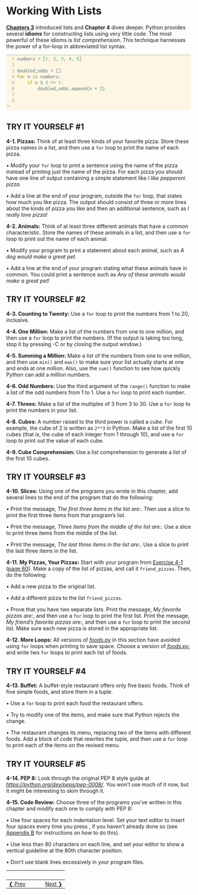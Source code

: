# Working With Lists 
**[Chapters 3](../chapter_03/README.md)** introduced lists and **Chapter 4**
dives deeper. Python provides several **idioms** for constructing lists using very little code. The most powerful of these idioms is *list comprehension*.
This technique harnesses the power of a for-loop in abbreviated list syntax.

![List Comprehension](list-comprehension-condition.gif)

TRY IT YOURSELF \#1
-------------------

<span id="ch4exe1"></span>**4-1. Pizzas:** Think of at least three kinds of your favorite pizza. Store these pizza names in a list, and then use a `for` loop to print the name of each pizza.

• Modify your `for` loop to print a sentence using the name of the pizza instead of printing just the name of the pizza. For each pizza you should have one line of output containing a simple statement like *I like pepperoni pizza*.

• Add a line at the end of your program, outside the `for` loop, that states how much you like pizza. The output should consist of three or more lines about the kinds of pizza you like and then an additional sentence, such as *I really love pizza!*

<span id="ch4exe2"></span>**4-2. Animals:** Think of at least three different animals that have a common characteristic. Store the names of these animals in a list, and then use a `for` loop to print out the name of each animal.

• Modify your program to print a statement about each animal, such as *A dog would make a great pet.*

• Add a line at the end of your program stating what these animals have in common. You could print a sentence such as *Any of these animals would make a great pet!*

TRY IT YOURSELF \#2
-------------------

<span id="ch4exe3"></span>**4-3. Counting to Twenty:** Use a `for` loop to print the numbers from 1 to 20, inclusive.

<span id="ch4exe4"></span>**4-4. One Million:** Make a list of the numbers from one to one million, and then use a `for` loop to print the numbers. (If the output is taking too long, stop it by pressing -C or by closing the output window.)

<span id="ch4exe5"></span>**4-5. Summing a Million:** Make a list of the numbers from one to one million, and then use `min()` and `max()` to make sure your list actually starts at one and ends at one million.
Also, use the `sum()` function to see how quickly Python can add a million numbers.

<span id="ch4exe6"></span>**4-6. Odd Numbers:** Use the third argument of the `range()` function to make a list of the odd numbers from 1 to 1.  Use a `for` loop to print each number.

<span id="ch4exe7"></span>**4-7. Threes:** Make a list of the multiples of 3 from 3 to 30. Use a `for` loop to print the numbers in your list.

<span id="ch4exe8"></span>**4-8. Cubes:** A number raised to the third power is called a *cube*. For example, the cube of 2 is written as `2**3` in Python. Make a list of the first 10 cubes (that is, the cube of each integer from 1 through 10), and use a `for` loop to print out the value of each cube.

<span id="ch4exe9"></span>**4-9. Cube Comprehension:** Use a list comprehension to generate a list of the first 10 cubes.

TRY IT YOURSELF \#3
-------------------

<span id="ch4exe10"></span>**4-10. Slices:** Using one of the programs you wrote in this chapter, add several lines to the end of the program that do the following:

• Print the message, *The first three items in the list are:*. Then use a slice to print the first three items from that program’s list.

• Print the message, *Three items from the middle of the list are:*. Use a slice to print three items from the middle of the list.

• Print the message, *The last three items in the list are:*. Use a slice to print the last three items in the list.

<span id="ch4exe11"></span>**4-11. My Pizzas, Your Pizzas:** Start with your program from [Exercise 4-1](#ch4exe1) ([page 60](#page_60)). Make a copy of the list of pizzas, and call it `friend_pizzas`. Then, do the following:

• Add a new pizza to the original list.

• Add a different pizza to the list `friend_pizzas`.

• Prove that you have two separate lists. Print the message, *My favorite pizzas are:*, and then use a `for` loop to print the first list. Print the message, *My friend’s favorite pizzas are:*, and then use a `for` loop to print the second list. Make sure each new pizza is stored in the appropriate list.

<span id="ch4exe12"></span>**4-12. More Loops:** All versions of [*foods.py*](foods.py) in this section have avoided using `for` loops when printing to save space. Choose a version of [*foods.py*](foods.py), and write two `for` loops to print each list of foods.

TRY IT YOURSELF \#4
-------------------

<span id="ch4exe13"></span>**4-13. Buffet:** A buffet-style restaurant offers only five basic foods. Think of five simple foods, and store them in a tuple.

• Use a `for` loop to print each food the restaurant offers.

• Try to modify one of the items, and make sure that Python rejects the change.

• The restaurant changes its menu, replacing two of the items with different foods. Add a block of code that rewrites the tuple, and then use a `for` loop to print each of the items on the revised menu.

<span id="page_74"></span>

TRY IT YOURSELF \#5
-------------------

<span id="ch4exe14"></span>**4-14. PEP 8:** Look through the original PEP 8 style guide at *<https://python.org/dev/peps/pep-0008/>*. You won’t use much of it now, but it might be interesting to skim through it.

<span id="ch4exe15"></span>**4-15. Code Review:** Choose three of the programs you’ve written in this chapter and modify each one to comply with PEP 8:

• Use four spaces for each indentation level. Set your text editor to insert four spaces every time you press ,
if you haven’t already done so (see [Appendix B](../appendix_b/README.md) for instructions on how to do this).

• Use less than 80 characters on each line, and set your editor to show a vertical guideline at the 80th character position.

• Don’t use blank lines excessively in your program files.


&nbsp; | &nbsp; | &nbsp; | &nbsp;
----|----|----|----
[&#10094; Prev](../pcc-chapter-03)| &nbsp; | &nbsp; | &nbsp;[Next &#10095;](../pcc-chapter-05)
